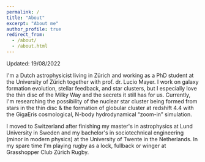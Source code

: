 ```yaml
---
permalink: /
title: "About"
excerpt: "About me"
author_profile: true
redirect_from: 
  - /about/
  - /about.html
---
```


Updated: 19/08/2022

I'm a Dutch astrophysicist living in Zürich and working as a PhD student at the University of Zürich together with prof. dr. Lucio Mayer. I work on galaxy formation evolution, stellar feedback, and star clusters, but I especially love the thin disc of the Milky Way and the secrets it still has for us. Currently, I'm researching the possibility of the nuclear star cluster being formed from stars in the thin disc & the formation of globular cluster at redshift 4.4 with the GigaEris cosmological, N-body hydrodynamical “zoom-in” simulation. 

I moved to Switzerland after finishing my master's in astrophysics at Lund University in Sweden and my bachelor's in sociotechnical engineering (minor in modern physics) at the University of Twente in the Netherlands. In my spare time I'm playing rugby as a lock, fullback or winger at Grasshopper Club Zürich Rugby. 


